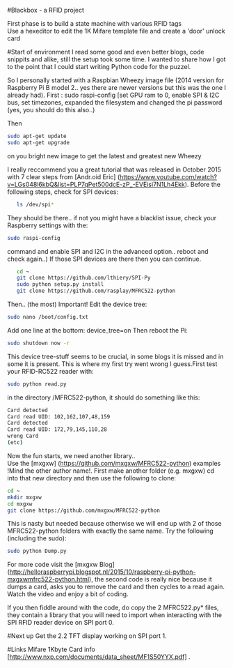 #Blackbox - a RFID project

First phase is to build a state machine with various RFID tags<br>
Use a hexeditor to edit the 1K Mifare template file and create a 'door' unlock card

#Start of environment
I read some good and even better blogs, code snippits and alike, still the setup took some time.
I wanted to share how I got to the point that I could start writing Python code for the puzzel. <br>

So I personally started with a Raspbian Wheezy image file (2014 version for Raspberry Pi B model 2.. yes there are newer versions but this was the one I already had).
First :  sudo raspi-config        [set GPU ram to 0, enable SPI & I2C bus, set timezones, expanded the filesystem and changed the pi password (yes, you should do this also..)

Then 
```bash
sudo apt-get update
sudo apt-get upgrade
```
on you bright new image to get the latest and greatest new Wheezy

I really reccommend you a great tutorial that was released in October 2015 with 7 clear steps from [Andr.oid Eric] (https://www.youtube.com/watch?v=LGs048l6kbQ&list=PLP7qPet500dcE-zP_-EVEisi7N1Lh4Ekk). 
Before the following steps, check for SPI devices:
```bash
   ls /dev/spi* 
```
They should be there.. if not you might have a blacklist issue, check your Raspberry settings with the:
```bash
sudo raspi-config
```
command and enable SPI and I2C in the advanced option.. reboot and check again..)
If those SPI devices are there then you can continue.
```bash   
   cd ~
   git clone https://github.com/lthiery/SPI-Py
   sudo python setup.py install
   git clone https://github.com/rasplay/MFRC522-python
```
Then.. (the most) Important! Edit the device tree:
```bash
sudo nano /boot/config.txt
```
Add one line at the bottom:  device_tree=on
Then reboot the Pi:
```bash
sudo shutdown now -r
```
This device tree-stuff seems to be crucial, in some blogs it is missed and in some it is present. This is where my first try went wrong I guess.First test your RFID-RC522 reader with:
```bash
sudo python read.py
```
in the directory /MFRC522-python, it should do something like this:
```bash
Card detected
Card read UID: 102,162,107,48,159
Card detected
Card read UID: 172,79,145,110,28
wrong Card
(etc)
```
Now the fun starts, we need another library..<br>
Use the [mxgxw] (https://github.com/mxgxw/MFRC522-python) examples !Mind the other author name!.
First make another folder (e.g. mxgxw) cd into that new directory and then use the following to clone:
```bash
cd ~
mkdir mxgxw
cd mxgxw
git clone https://github.com/mxgxw/MFRC522-python
```
This is nasty but needed because otherwise we will end up with 2 of those MFRC522-python folders with exactly the same name.
Try the following (including the sudo):
```bash
sudo python Dump.py
```
For more code visit  the [mxgxw Blog] (http://helloraspberrypi.blogspot.nl/2015/10/raspberry-pi-python-mxgxwmfrc522-python.html), the second code is really nice because it dumps a card, asks you to remove the card and then cycles to a read again. Watch the video and enjoy a bit of coding.<br>

If you then fiddle around with the code, do copy the 2 MFRC522.py* files, they contain a library that you will need to import when interacting with the SPI RFID reader device on SPI port 0.

#Next up
Get the 2.2 TFT display working on SPI port 1.

#Links
Mifare 1Kbyte Card info [http://www.nxp.com/documents/data_sheet/MF1S50YYX.pdf] .

